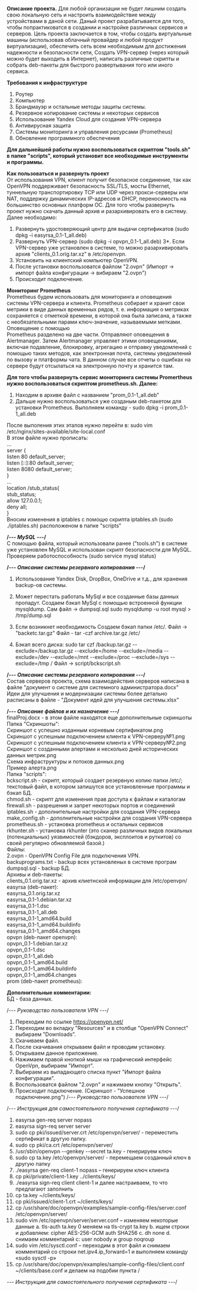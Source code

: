 
**Описание проекта.**
Для любой организации не будет лишним создать свою локальную сеть и настроить взаимодействие между устройствами в даной сети. Даный проект разрабатывается для того, чтобы попрактиковатся в создании и настройке различных сервисов и серверов. Цель проекта заключается в том, чтобы создать виртуальные машины (использовав облачный провайдер и любой продукт виртуализации), обеспечить сеть всем необходимым для достижения надежности и безопасности сети, Создать VPN-сервер (через который можно будет выходить в Интернет), написать различные скрипты и собрать deb-пакеты для быстрого развертывания того или иного сервиса.

**Требования к инфраструктуре** <br>
1. Роутер
2. Компьютер
3. Брандмауэр и остальные методы защиты системы.
4. Резервное копирование системы и некоторых сервисов
5. Использование Yandex Cloud для создания VPN-сервера
6. Антивирусная защита
7. Системы мониторинга и управления ресурсами (Prometheus)
8. Обновление программного обеспечения

**Для дальнейшей работы нужно воспользоваться скриптом "tools.sh" в папке "scripts", который установит все необходимые инструменты и программы.** <br>


**Как пользоваться и развернуть проект** <br>
От использования VPN, клиент получит безопасное соединение, так как OpenVPN поддерживает безопасность SSL/TLS, мосты Ethernet, туннельную транспортировку TCP или UDP через прокси-серверы или NAT, поддержку динамических IP-адресов и DHCP, переносимость на большинство основных платформ ОС.
Для того чтобы развернуть проект нужно скачать данный архив и разархивировать его в систему. 
Далее необходимо: <br>
1. Развернуть удостоверяющий центр для выдачи сертификатов (sudo dpkg -i easyrsa_0.1-1_all.deb) 
2. Развернуть VPN-сервер (sudo dpkg -i opvpn_0.1-1_all.deb)
3*. Если VPN-сервер уже установлен в системе, то можно разархивировать архив "clients_0.1.orig.tar.xz" в /etc/openvpn.
4. Установить на клиентский компьютер OpenVPN.
5. После установки воспользоватся файлом "2.ovpn" (Импорт -> импорт файла конфигурации -> вибираем "2.ovpn")
6. Происходит подключение.

**Мониторинг Prometheus** <br>
Prometheus будем использовать для мониторинга и оповещения системы VPN-сервера и клиента. Prometheus собирает и хранит свои метрики в виде данных временных рядов, т. е. информация о метриках сохраняется с отметкой времени, в которой она была записана, а также с необязательными парами ключ-значение, называемыми метками. Оповещение с помощью <br> Prometheus разделено на две части. Отправляют оповещения в Alertmanager. Затем Alertmanager управляет этими оповещениями, включая подавление, блокировку, агрегацию и отправку уведомлений с помощью таких методов, как электронная почта, системы уведомлений по вызову и платформы чата.
В данном случае все отчеты о ошибках на сервере будут отсылаться на электронную почту и хранится там. 

**Для того чтобы развернуть сервис мониторинга системы Promеrtheus нужно воспользоваться скриптом prometheus.sh. Далее:** <br>
1. Находим в архиве файл с названием "prom_0.1-1_all.deb"
2. Дальше нужно воспользоваться уже созданым deb-пакетом для установки Prometheus. Выполняем команду - sudo dpkg -i prom_0.1-1_all.deb

После выполения этих этапов нужно перейти в: sudo vim /etc/nginx/sites-available/site-local.conf <br>
В этом файле нужно прописать: <br>
... <br>
server { <br>
	listen 80 default_server; <br>
	listen [::]:80 default_server; <br>
	listen 8080 default_server; <br>
} <br>
... <br>
location /stub_status{ <br>
	stub_status; <br>
	allow 127.0.0.1; <br>
	deny all; <br>
} <br>
Вносим изменения в iptables с помощю скрипта iptables.sh (sudo ./iptables.sh) расположеном в папке "scripts" <br>

**/*---  MySQL   ---*/** <br>
С помощью файла, который использовали ранее ("tools.sh") в системе уже установлен MySQL и использован скрипт безопасности для MySQL.
Проверяем работоспособность (sudo service mysql status)

**/*---    Описание системы резервного копирования    ---*/** <br>

1. Использование Yandex Disk, DropBox, OneDrive и т.д., для хранения backup-ов системы.
2. Может перестать работать MySql и все созданные базы данных пропадут. Создаем бэкап MySql с помощью встроенной функции mysqldump. Сам файл -> dumpsql.sql
	sudo mysqldump -u root mysql > /tmp/dump.sql
3. Если возникнет необходимость Создаем бэкап папки /etc/.   Файл -> "backetc.tar.gz"
	Файл - tar -czf archive.tar.gz /etc/ 

5. Бэкап всего диска: sudo tar czf /backup.tar.gz --exclude=/backup.tar.gz --exclude=/home --exclude=/media --exclude=/dev --exclude=/mnt --exclude=/proc --exclude=/sys --exclude=/tmp /
	Файл -> script/bckscript.sh

**/*---    Описание системы резервного копирования   ---*/** <br>
Состав серверов проекта, схема взаимодействия серверов написана в файле "документ о системе для системного администратора.docx"
Идеи для улучшения и модернизации системы более детально расписаны в файле - "Документ идей для улучшения системы.xlsx"

**/*--- Oписание файлов и их назначение ---*/** <br>
finalProj.docx - в этом файле находятся еще дополнительные скриншоты  <br>
Папка "Скриншоты": <br>
Скриншот с успешно изданным корневым сертификатом.png <br>
Скриншот с успешным подключением клиента к VPN-серверу№1.png <br>
Скриншот с успешным подключением клиента к VPN-серверу№2.png <br>
Скриншот с созданными алертами и несколько дней исторических данных метрик.png <br>
Схема инфраструктуры и потоков данных.png <br>
Пример алерта.png <br>
Папка "scripts": <br>
bckscript.sh - скрипт, который создает резервную копию папки /etc/; текстовый файл, в котором запишутся все установленные программы и бэкап БД. <br>
chmod.sh - скрипт для изменения прав доступа к файлам и каталогам <br>
firewall.sh - разрешения и запрет некоторых портов и соединений  <br>
iptables.sh - дополнительные настройки для создания VPN-сервера <br>
make_config.sh - дополнительные настройки для создания VPN-сервера <br>
prometheus.sh - установка prometheus и остальных сервисов <br>
rkhunter.sh - установка rkhunter (это сканер различных видов локальных (потенциальных) уязвимостей (бэкдоров, эксплоитов и руткитов) со своей регулярно обновляемой базой.) <br>
Файлы: <br>
2.ovpn - OpenVPN Config File для подключения VPN. <br>
backuprograms.txt - backup всех установленых в системе програм <br>
dumpsql.sql - backup БД. <br>
Архивы и deb-пакеты: <br>
clients_0.1.orig.tar.xz - архив клиетнской информации для /etc/openvpn/ <br>
easyrsa (deb-пакет): <br>
easyrsa_0.1.orig.tar.xz <br>
easyrsa_0.1-1.debian.tar.xz <br>
easyrsa_0.1-1.dsc <br>
easyrsa_0.1-1_all.deb <br>
easyrsa_0.1-1_amd64.build <br>
easyrsa_0.1-1_amd64.buildinfo <br>
easyrsa_0.1-1_amd64.changes <br>
opvpn (deb-пакет openvpn): <br>
opvpn_0.1-1.debian.tar.xz <br>
opvpn_0.1-1.dsc <br>
opvpn_0.1-1_all.deb <br>
opvpn_0.1-1_amd64.build <br>
opvpn_0.1-1_amd64.buildinfo <br>
opvpn_0.1-1_amd64.changes <br>
prom (deb-пакет prometheus): <br>

**Дополнительные комментарии:** <br>
БД - база данных.

/*---    Руководство пользователя VPN    ---*/
1. Переходим по ссылке https://openvpn.net/
2. Переходим во вкладку "Resources" и в столбце "OpenVPN Connect" выбираем "Downloads".
3. Скачиваем файл.
5. После скачивания открываем файл и проводим установку.
6. Открываем данное приложение.
7. Нажимаем правой кнопкой мыши на графический интерфейс OpenVpn, выбираем "Импорт".
8. Выбираем из выпадающего списка пункт "Импорт файла конфигурации".
9. Воспользоватся файлом "2.ovpn" и нажимаем кнопку "Открыть".
10. Происходит подключение. (Скриншот - "Успешное подключение.png")
/*---    Руководство пользователя VPN    ---*/

/*---    Инструкция для самостоятельного получения сертификата    ---*/
1.	easyrsa gen-req server nopass
2.	easyrsa sign-req server server
3.	sudo cp pki/issued/server.crt /etc/openvpn/server/ - переместить сертификат в другую папку.
4.	sudo cp pki/ca.crt  /etc/openvpn/server/
5.	/usr/sbin/openvpn --genkey --secret ta.key  - генерируем ключ
6.	sudo cp ta.key /etc/openvpn/server/ - перемещаем созданный ключ в другую папку 
7.	./easyrsa gen-req client-1 nopass – генерируем ключ клиента
8.	cp pki/private/client-1.key ../clients/keys/
9.	./easyrsa sign-req client client-1 и далее настраиваем, то что предлагают заполнить
10.	cp ta.key ~/clients/keys/
11.	cp pki/issued/client-1.crt ~/clients/keys/
12.	cp /usr/share/doc/openvpn/examples/sample-config-files/server.conf /etc/openvpn/server/
13.	sudo vim /etc/openvpn/server/server.conf – изменяем некоторые данные 
a.	tls-auth ta.key 0 меняем на tls-crypt ta.key
b.	ищем строки и добавляем: cipher AES-256-GCM auth SHA256
c.	dh none
d.	снимаем комментарий с: user nobody и group noqroup
14.	sudo vim /etc/sysctl.conf – переходим в этот файл и снимаем комментарий со строки net.ipv4.ip_forward=1 и выполняем команду «sudo sysctl -p»
15.	cp /usr/share/doc/openvpn/examples/sample-config-files/client.conf ~/clients/base.conf и делаем на подобии пункта /

*---    Инструкция для самостоятельного получения сертификата    ---*/

